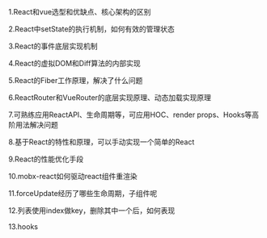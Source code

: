 

1.React和vue选型和优缺点、核心架构的区别

2.React中setState的执行机制，如何有效的管理状态

3.React的事件底层实现机制

4.React的虚拟DOM和Diff算法的内部实现

5.React的Fiber工作原理，解决了什么问题

6.ReactRouter和VueRouter的底层实现原理、动态加载实现原理

7.可熟练应用ReactAPI、生命周期等，可应用HOC、render props、Hooks等高阶用法解决问题

8.基于React的特性和原理，可以手动实现一个简单的React

9.React的性能优化手段

10.mobx-react如何驱动react组件重渲染

11.forceUpdate经历了哪些生命周期，子组件呢

12.列表使用index做key，删除其中一个后，如何表现

13.hooks

